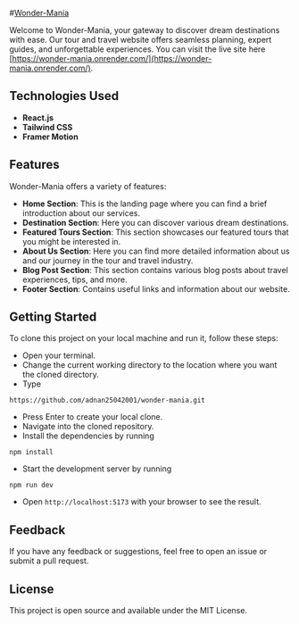 #[Wonder-Mania](https://wonder-mania.onrender.com/)

Welcome to Wonder-Mania, your gateway to discover dream destinations with ease. Our tour and travel website offers seamless planning, expert guides, and unforgettable experiences. You can visit the live site here [https://wonder-mania.onrender.com/](https://wonder-mania.onrender.com/).

## Technologies Used

- **React.js**
- **Tailwind CSS**
- **Framer Motion**

## Features

Wonder-Mania offers a variety of features:

- **Home Section**: This is the landing page where you can find a brief introduction about our services.
- **Destination Section**: Here you can discover various dream destinations.
- **Featured Tours Section**: This section showcases our featured tours that you might be interested in.
- **About Us Section**: Here you can find more detailed information about us and our journey in the tour and travel industry.
- **Blog Post Section**: This section contains various blog posts about travel experiences, tips, and more.
- **Footer Section**: Contains useful links and information about our website.

## Getting Started

To clone this project on your local machine and run it, follow these steps:

- Open your terminal.
- Change the current working directory to the location where you want the cloned directory.
- Type
```
https://github.com/adnan25042001/wonder-mania.git
```
- Press Enter to create your local clone.
- Navigate into the cloned repository.
- Install the dependencies by running
```
npm install
```
- Start the development server by running
```
npm run dev
```
- Open ```http://localhost:5173``` with your browser to see the result.

## Feedback

If you have any feedback or suggestions, feel free to open an issue or submit a pull request.

## License

This project is open source and available under the MIT License.
